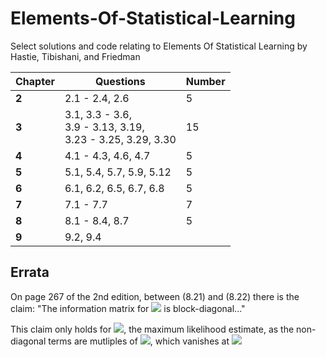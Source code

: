 # Elements-Of-Statistical-Learning

Select solutions and code relating to Elements Of Statistical Learning by Hastie, Tibishani, and Friedman

|Chapter|Questions| Number |
|-------|---------| ------- |
|**2** | 2.1 - 2.4, 2.6| 5 |
|**3** | 3.1, 3.3 - 3.6,<br> 3.9 - 3.13, 3.19,<br>3.23 - 3.25, 3.29, 3.30| 15 |
|**4** | 4.1 - 4.3, 4.6, 4.7| 5|
|**5** | 5.1, 5.4, 5.7, 5.9, 5.12| 5 |
|**6** | 6.1, 6.2, 6.5, 6.7, 6.8| 5 |
|**7** | 7.1 - 7.7| 7 |
|**8** | 8.1 - 8.4, 8.7| 5 |
|**9** | 9.2, 9.4 |


## Errata
On page 267 of the 2nd edition, between (8.21) and (8.22) there is the claim:
"The information matrix for <img src="https://render.githubusercontent.com/render/math?math=\theta = (\beta, \sigma^2)"> is block-diagonal..."

This claim only holds for <img src="https://render.githubusercontent.com/render/math?math=\theta = \hat{\theta}">, the maximum likelihood estimate, as the non-diagonal terms are mutliples of <img src="https://render.githubusercontent.com/render/math?math=H^T(y-H\beta)">, which vanishes at <img src="https://render.githubusercontent.com/render/math?math=\hat{\theta}">
